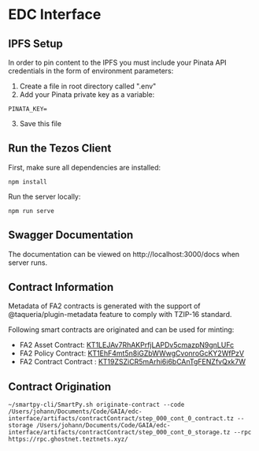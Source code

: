# EDC Interface

## IPFS Setup

In order to pin content to the IPFS you must include your Pinata API credentials in the form of environment parameters:

1. Create a file in root directory called ".env"
2. Add your Pinata private key as a variable:

```
PINATA_KEY=
```

3. Save this file

## Run the Tezos Client

First, make sure all dependencies are installed:

```
npm install
```

Run the server locally:

```
npm run serve
```

## Swagger Documentation

The documentation can be viewed on http://localhost:3000/docs when server runs.

## Contract Information

Metadata of FA2 contracts is generated with the support of @taqueria/plugin-metadata feature to comply with TZIP-16 standard.

Following smart contracts are originated and can be used for minting:

- FA2 Asset Contract: [KT1LEJAv7RhAKPrfjLAPDv5cmazpN9gnLUFc](https://better-call.dev/ghostnet/KT1LEJAv7RhAKPrfjLAPDv5cmazpN9gnLUFc/tokens)
- FA2 Policy Contract: [KT1EhF4mt5n8iGZbWWwgCvonroGcKY2WfPzV](https://better-call.dev/ghostnet/KT1EhF4mt5n8iGZbWWwgCvonroGcKY2WfPzV/tokens)
- FA2 Contract Contract : [KT19ZSZiCR5mArhi6i6bCAnTgFENZfvQxk7W](https://better-call.dev/ghostnet/KT19ZSZiCR5mArhi6i6bCAnTgFENZfvQxk7W/tokens)

## Contract Origination

```
~/smartpy-cli/SmartPy.sh originate-contract --code /Users/johann/Documents/Code/GAIA/edc-interface/artifacts/contractContract/step_000_cont_0_contract.tz --storage /Users/johann/Documents/Code/GAIA/edc-interface/artifacts/contractContract/step_000_cont_0_storage.tz --rpc https://rpc.ghostnet.teztnets.xyz/

```
